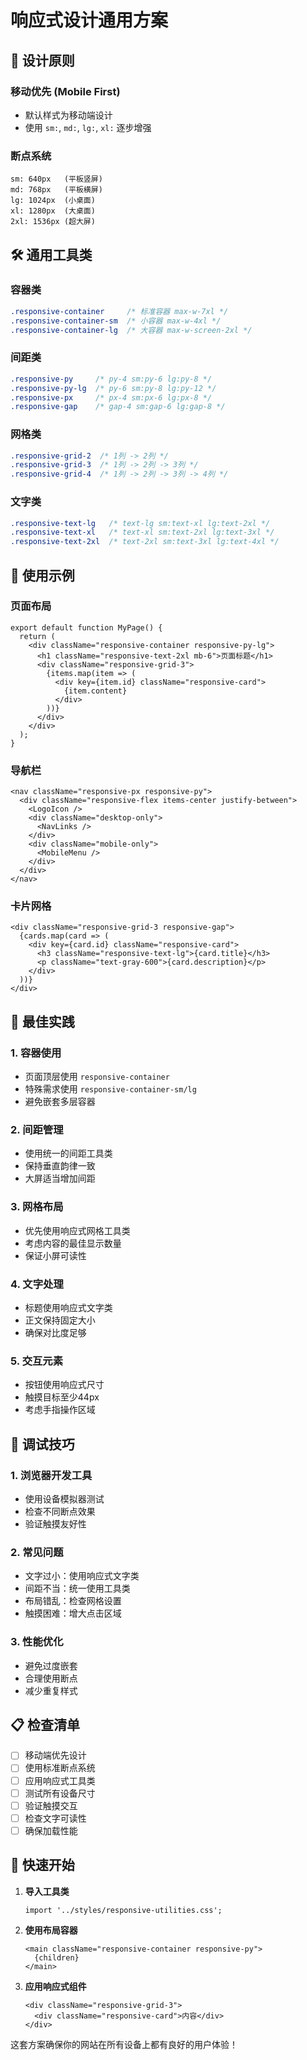 # 响应式设计通用方案

## 🎯 设计原则

### 移动优先 (Mobile First)
- 默认样式为移动端设计
- 使用 `sm:`, `md:`, `lg:`, `xl:` 逐步增强

### 断点系统
```
sm: 640px   (平板竖屏)
md: 768px   (平板横屏)  
lg: 1024px  (小桌面)
xl: 1280px  (大桌面)
2xl: 1536px (超大屏)
```

## 🛠️ 通用工具类

### 容器类
```css
.responsive-container     /* 标准容器 max-w-7xl */
.responsive-container-sm  /* 小容器 max-w-4xl */
.responsive-container-lg  /* 大容器 max-w-screen-2xl */
```

### 间距类
```css
.responsive-py     /* py-4 sm:py-6 lg:py-8 */
.responsive-py-lg  /* py-6 sm:py-8 lg:py-12 */
.responsive-px     /* px-4 sm:px-6 lg:px-8 */
.responsive-gap    /* gap-4 sm:gap-6 lg:gap-8 */
```

### 网格类
```css
.responsive-grid-2  /* 1列 -> 2列 */
.responsive-grid-3  /* 1列 -> 2列 -> 3列 */
.responsive-grid-4  /* 1列 -> 2列 -> 3列 -> 4列 */
```

### 文字类
```css
.responsive-text-lg   /* text-lg sm:text-xl lg:text-2xl */
.responsive-text-xl   /* text-xl sm:text-2xl lg:text-3xl */
.responsive-text-2xl  /* text-2xl sm:text-3xl lg:text-4xl */
```

## 📱 使用示例

### 页面布局
```tsx
export default function MyPage() {
  return (
    <div className="responsive-container responsive-py-lg">
      <h1 className="responsive-text-2xl mb-6">页面标题</h1>
      <div className="responsive-grid-3">
        {items.map(item => (
          <div key={item.id} className="responsive-card">
            {item.content}
          </div>
        ))}
      </div>
    </div>
  );
}
```

### 导航栏
```tsx
<nav className="responsive-px responsive-py">
  <div className="responsive-flex items-center justify-between">
    <LogoIcon />
    <div className="desktop-only">
      <NavLinks />
    </div>
    <div className="mobile-only">
      <MobileMenu />
    </div>
  </div>
</nav>
```

### 卡片网格
```tsx
<div className="responsive-grid-3 responsive-gap">
  {cards.map(card => (
    <div key={card.id} className="responsive-card">
      <h3 className="responsive-text-lg">{card.title}</h3>
      <p className="text-gray-600">{card.description}</p>
    </div>
  ))}
</div>
```

## 🎨 最佳实践

### 1. 容器使用
- 页面顶层使用 `responsive-container`
- 特殊需求使用 `responsive-container-sm/lg`
- 避免嵌套多层容器

### 2. 间距管理
- 使用统一的间距工具类
- 保持垂直韵律一致
- 大屏适当增加间距

### 3. 网格布局
- 优先使用响应式网格工具类
- 考虑内容的最佳显示数量
- 保证小屏可读性

### 4. 文字处理
- 标题使用响应式文字类
- 正文保持固定大小
- 确保对比度足够

### 5. 交互元素
- 按钮使用响应式尺寸
- 触摸目标至少44px
- 考虑手指操作区域

## 🔧 调试技巧

### 1. 浏览器开发工具
- 使用设备模拟器测试
- 检查不同断点效果
- 验证触摸友好性

### 2. 常见问题
- 文字过小：使用响应式文字类
- 间距不当：统一使用工具类
- 布局错乱：检查网格设置
- 触摸困难：增大点击区域

### 3. 性能优化
- 避免过度嵌套
- 合理使用断点
- 减少重复样式

## 📋 检查清单

- [ ] 移动端优先设计
- [ ] 使用标准断点系统
- [ ] 应用响应式工具类
- [ ] 测试所有设备尺寸
- [ ] 验证触摸交互
- [ ] 检查文字可读性
- [ ] 确保加载性能

## 🚀 快速开始

1. **导入工具类**
   ```tsx
   import '../styles/responsive-utilities.css';
   ```

2. **使用布局容器**
   ```tsx
   <main className="responsive-container responsive-py">
     {children}
   </main>
   ```

3. **应用响应式组件**
   ```tsx
   <div className="responsive-grid-3">
     <div className="responsive-card">内容</div>
   </div>
   ```

这套方案确保你的网站在所有设备上都有良好的用户体验！
